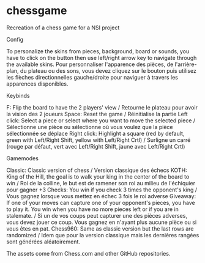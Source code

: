 # chessgame
Recreation of a chess game for a NSI project

Config

To personalize the skins from pieces, background, board or sounds, you have to click on the button then use left/right arrow key to navigate through the available skins.
Pour personnaliser l'apparence des pièces, de l'arrière-plan, du plateau ou des sons, vous devez cliquez sur le bouton puis utilisez les flèches directionnelles gauche/droite pour naviguer à travers les apparences disponibles.

Keybinds

F: Flip the board to have the 2 players' view / Retourne le plateau pour avoir la vision des 2 joueurs
Space: Reset the game / Réinitialise la partie
Left click: Select a piece or select where you want to move the selected piece / Sélectionne une pièce ou sélectionne où vous voulez que la pièce sélectionnée se déplace
Right click: Highlight a square (red by default, green with Left/Right Shift, yellow with Left/Right Crtl) / Surligne un carré (rouge par défaut, vert avec Left/Right Shift, jaune avec Left/Right Crtl)

Gamemodes

Classic: Classic version of chess / Version classique des échecs
KOTH: King of the Hill, the goal is to walk your king in the center of the board to win / Roi de la colline, le but est de ramener son roi au milieu de l'échiquier pour gagner
+3 Checks: You win if you check 3 times the opponent's king / Vous gagnez lorsque vous mettez en échec 3 fois le roi adverse
Giveaway: If one of your moves can capture one of your opponent's pieces, you have to play it. You win when you have no more pieces left or if you are in stalemate. / Si un de vos coups peut capturer une des pièces adverses, vous devez jouer ce coup. Vous gagnez en n'ayant plus aucune pièce ou si vous êtes en pat.
Chess960: Same as classic version but the last rows are randomized / Idem que pour la version classique mais les dernières rangées sont générées aléatoirement.

The assets come from Chess.com and other GitHub repositories.
